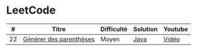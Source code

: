 LeetCode
========

| # | Titre | Difficulté | Solution | Youtube |
|---|---|---|---|---|
| 22 | [Générer des parenthèses](https://leetcode.com/problems/generate-parentheses/) | Moyen | [Java](https://github.com/MiguelSteph/algorithms/blob/main/leetcode/GenerateParentheses.java) | [Vidéo]() |
